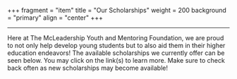+++
fragment = "item"
title = "Our Scholarships"
weight = 200
background = "primary"
align = "center"
+++
***
Here at The McLeadership Youth and Mentoring Foundation, we are proud to not only help develop young students but to also aid them in their higher education endeavors! The available scholarships we currently offer can be seen below. You may click on the link(s) to learn more. Make sure to check back often as new scholarships may become available!